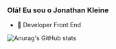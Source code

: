 ### Olá! Eu sou o Jonathan Kleine

- 🔭 Developer Front End

![Anurag's GitHub stats](https://github-readme-stats.vercel.app/api?username=jonathankleinee&theme=dark&show_icons=true)
